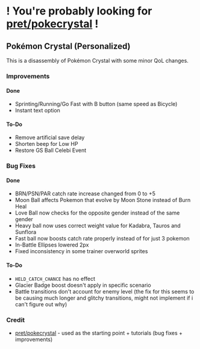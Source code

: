 # ! You're probably looking for [pret/pokecrystal](https://github.com/pret/pokecrystal) !

## Pokémon Crystal (Personalized)

This is a disassembly of Pokémon Crystal with some minor QoL changes.

### Improvements
#### Done
* Sprinting/Running/Go Fast with B button (same speed as Bicycle)
* Instant text option

#### To-Do
* Remove artificial save delay
* Shorten beep for Low HP
* Restore GS Ball Celebi Event

### Bug Fixes
#### Done
* BRN/PSN/PAR catch rate increase changed from 0 to +5
* Moon Ball affects Pokemon that evolve by Moon Stone instead of Burn Heal
* Love Ball now checks for the opposite gender instead of the same gender
* Heavy ball now uses correct weight value for Kadabra, Tauros and Sunflora
* Fast ball now boosts catch rate properly instead of for just 3 pokemon
* In-Battle Ellipses lowered 2px
* Fixed inconsistency in some trainer overworld sprites

#### To-Do
* `HELD_CATCH_CHANCE` has no effect
* Glacier Badge boost doesn't apply in specific scenario
* Battle transitions don't account for enemy level (the fix for this seems to be causing much longer and glitchy transitions, might not implement if i can't figure out why)

### Credit
* [pret/pokecrystal](https://github.com/pret/pokecrystal) - used as the starting point + tutorials (bug fixes + improvements)
